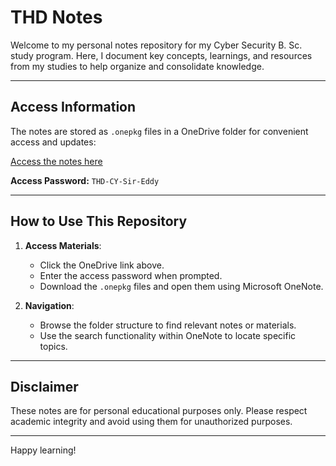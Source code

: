 # THD Notes

Welcome to my personal notes repository for my Cyber Security B. Sc. study program. Here, I document key concepts, learnings, and resources from my studies to help organize and consolidate knowledge. 

---

## Access Information

The notes are stored as `.onepkg` files in a OneDrive folder for convenient access and updates:

[Access the notes here](https://1drv.ms/f/c/b97b5fa10d3921cd/EvJd6im5F4RFmDhGoeKofFsBrDnV4lc5rQJiFeAbmXhpmQ?e=NBJaFZ)

**Access Password:** `THD-CY-Sir-Eddy`

---

## How to Use This Repository

1. **Access Materials**:
   - Click the OneDrive link above.
   - Enter the access password when prompted.
   - Download the `.onepkg` files and open them using Microsoft OneNote.

2. **Navigation**:
   - Browse the folder structure to find relevant notes or materials.
   - Use the search functionality within OneNote to locate specific topics.

---

## Disclaimer

These notes are for personal educational purposes only. Please respect academic integrity and avoid using them for unauthorized purposes.

---

Happy learning!
